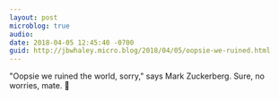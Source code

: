 ```yaml
---
layout: post
microblog: true
audio: 
date: 2018-04-05 12:45:40 -0700
guid: http://jbwhaley.micro.blog/2018/04/05/oopsie-we-ruined.html
---
```

"Oopsie we ruined the world, sorry," says Mark Zuckerberg. Sure, no worries, mate. 🤦‍
